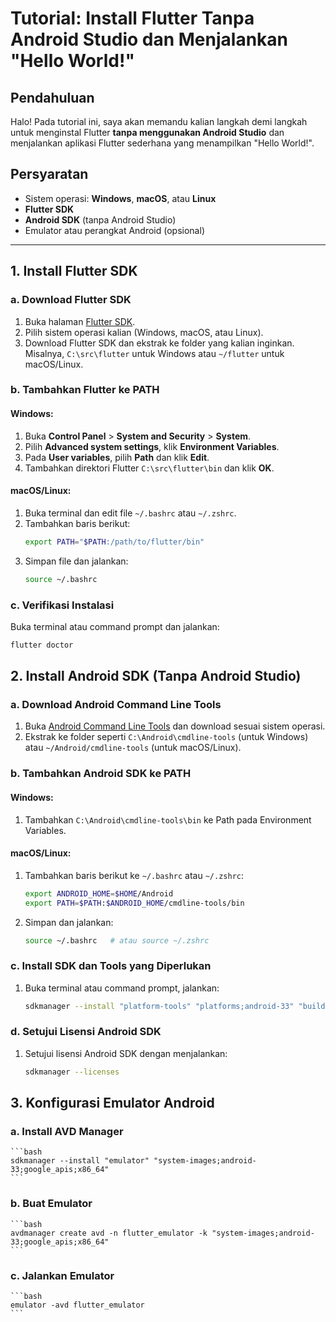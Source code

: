 # Tutorial: Install Flutter Tanpa Android Studio dan Menjalankan "Hello World!"

## Pendahuluan
Halo! Pada tutorial ini, saya akan memandu kalian langkah demi langkah untuk menginstal Flutter **tanpa menggunakan Android Studio** dan menjalankan aplikasi Flutter sederhana yang menampilkan "Hello World!".

## Persyaratan
- Sistem operasi: **Windows**, **macOS**, atau **Linux**
- **Flutter SDK**
- **Android SDK** (tanpa Android Studio)
- Emulator atau perangkat Android (opsional)

---

## 1. Install Flutter SDK

### a. Download Flutter SDK
1. Buka halaman [Flutter SDK](https://flutter.dev/docs/get-started/install).
2. Pilih sistem operasi kalian (Windows, macOS, atau Linux).
3. Download Flutter SDK dan ekstrak ke folder yang kalian inginkan. Misalnya, `C:\src\flutter` untuk Windows atau `~/flutter` untuk macOS/Linux.

### b. Tambahkan Flutter ke PATH
#### Windows:
1. Buka **Control Panel** > **System and Security** > **System**.
2. Pilih **Advanced system settings**, klik **Environment Variables**.
3. Pada **User variables**, pilih **Path** dan klik **Edit**.
4. Tambahkan direktori Flutter `C:\src\flutter\bin` dan klik **OK**.

#### macOS/Linux:
1. Buka terminal dan edit file `~/.bashrc` atau `~/.zshrc`.
2. Tambahkan baris berikut:
    ```bash
    export PATH="$PATH:/path/to/flutter/bin"
    ```
3. Simpan file dan jalankan:
    ```bash
    source ~/.bashrc
    ```

### c. Verifikasi Instalasi
Buka terminal atau command prompt dan jalankan:
```bash
flutter doctor
```

## 2. Install Android SDK (Tanpa Android Studio)

### a. Download Android Command Line Tools
1. Buka [Android Command Line Tools](https://developer.android.com/studio#command-tools) dan download sesuai sistem operasi.
2. Ekstrak ke folder seperti `C:\Android\cmdline-tools` (untuk Windows) atau `~/Android/cmdline-tools` (untuk macOS/Linux).

### b. Tambahkan Android SDK ke PATH
#### Windows:
1. Tambahkan `C:\Android\cmdline-tools\bin` ke Path pada Environment Variables.

#### macOS/Linux:
1. Tambahkan baris berikut ke `~/.bashrc` atau `~/.zshrc`:
    ```bash
    export ANDROID_HOME=$HOME/Android
    export PATH=$PATH:$ANDROID_HOME/cmdline-tools/bin
    ```
2. Simpan dan jalankan:
    ```bash
    source ~/.bashrc   # atau source ~/.zshrc
    ```

### c. Install SDK dan Tools yang Diperlukan
1. Buka terminal atau command prompt, jalankan:
    ```bash
    sdkmanager --install "platform-tools" "platforms;android-33" "build-tools;33.0.0"
    ```

### d. Setujui Lisensi Android SDK
1. Setujui lisensi Android SDK dengan menjalankan:
    ```bash
    sdkmanager --licenses
    ```

## 3. Konfigurasi Emulator Android
### a. Install AVD Manager
    ```bash
    sdkmanager --install "emulator" "system-images;android-33;google_apis;x86_64"
    ```

### b. Buat Emulator
    ```bash
    avdmanager create avd -n flutter_emulator -k "system-images;android-33;google_apis;x86_64"
    ```

### c. Jalankan Emulator
    ```bash
    emulator -avd flutter_emulator
    ```